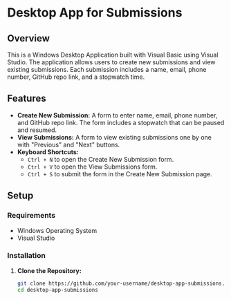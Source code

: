 # Desktop App for Submissions

## Overview

This is a Windows Desktop Application built with Visual Basic using Visual Studio. The application allows users to create new submissions and view existing submissions. Each submission includes a name, email, phone number, GitHub repo link, and a stopwatch time.

## Features

- **Create New Submission:** A form to enter name, email, phone number, and GitHub repo link. The form includes a stopwatch that can be paused and resumed.
- **View Submissions:** A form to view existing submissions one by one with "Previous" and "Next" buttons.
- **Keyboard Shortcuts:**
  - `Ctrl + N` to open the Create New Submission form.
  - `Ctrl + V` to open the View Submissions form.
  - `Ctrl + S` to submit the form in the Create New Submission page.

## Setup

### Requirements

- Windows Operating System
- Visual Studio

### Installation

1. **Clone the Repository:**
   ```sh
   git clone https://github.com/your-username/desktop-app-submissions.git
   cd desktop-app-submissions
